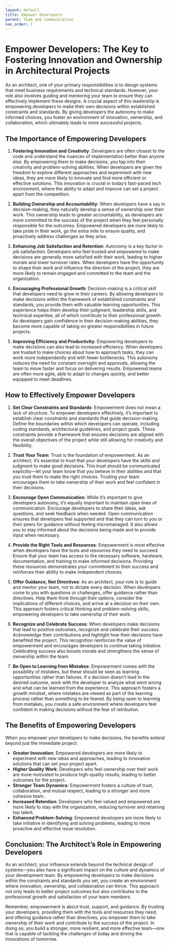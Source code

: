 ```yaml
---
layout: default
title: Empower Developers
parent: Team and Communication
nav_order: 7
---
```

# Empower Developers: The Key to Fostering Innovation and Ownership in Architectural Projects

As an architect, one of your primary responsibilities is to design systems that meet business requirements and technical standards. However, your role also involves guiding and mentoring your team to ensure they can effectively implement these designs. A crucial aspect of this leadership is empowering developers to make their own decisions within established constraints and standards. By giving developers the autonomy to make informed choices, you foster an environment of innovation, ownership, and collaboration, which ultimately leads to more successful projects.

## The Importance of Empowering Developers

1. **Fostering Innovation and Creativity**:
   Developers are often closest to the code and understand the nuances of implementation better than anyone else. By empowering them to make decisions, you tap into their creativity and problem-solving abilities. When developers are given the freedom to explore different approaches and experiment with new ideas, they are more likely to innovate and find more efficient or effective solutions. This innovation is crucial in today’s fast-paced tech environment, where the ability to adapt and improve can set a project apart from the competition.

2. **Building Ownership and Accountability**:
   When developers have a say in decision-making, they naturally develop a sense of ownership over their work. This ownership leads to greater accountability, as developers are more committed to the success of the project when they feel personally responsible for the outcomes. Empowered developers are more likely to take pride in their work, go the extra mile to ensure quality, and proactively address challenges as they arise.

3. **Enhancing Job Satisfaction and Retention**:
   Autonomy is a key factor in job satisfaction. Developers who feel trusted and empowered to make decisions are generally more satisfied with their work, leading to higher morale and lower turnover rates. When developers have the opportunity to shape their work and influence the direction of the project, they are more likely to remain engaged and committed to the team and the organization.

4. **Encouraging Professional Growth**:
   Decision-making is a critical skill that developers need to grow in their careers. By allowing developers to make decisions within the framework of established constraints and standards, you provide them with valuable learning opportunities. This experience helps them develop their judgment, leadership skills, and technical expertise, all of which contribute to their professional growth. As developers gain confidence in their decision-making abilities, they become more capable of taking on greater responsibilities in future projects.

5. **Improving Efficiency and Productivity**:
   Empowering developers to make decisions can also lead to increased efficiency. When developers are trusted to make choices about how to approach tasks, they can work more independently and with fewer bottlenecks. This autonomy reduces the need for constant oversight and approvals, allowing the team to move faster and focus on delivering results. Empowered teams are often more agile, able to adapt to changes quickly, and better equipped to meet deadlines.

## How to Effectively Empower Developers

1. **Set Clear Constraints and Standards**:
   Empowerment does not mean a lack of structure. To empower developers effectively, it’s important to establish clear constraints and standards that guide decision-making. Define the boundaries within which developers can operate, including coding standards, architectural guidelines, and project goals. These constraints provide a framework that ensures decisions are aligned with the overall objectives of the project while still allowing for creativity and flexibility.

2. **Trust Your Team**:
   Trust is the foundation of empowerment. As an architect, it’s essential to trust that your developers have the skills and judgment to make good decisions. This trust should be communicated explicitly—let your team know that you believe in their abilities and that you trust them to make the right choices. Trusting your team encourages them to take ownership of their work and feel confident in their decisions.

3. **Encourage Open Communication**:
   While it’s important to give developers autonomy, it’s equally important to maintain open lines of communication. Encourage developers to share their ideas, ask questions, and seek feedback when needed. Open communication ensures that developers feel supported and that they can turn to you or their peers for guidance without feeling micromanaged. It also allows you to stay informed about the decisions being made and to provide input when necessary.

4. **Provide the Right Tools and Resources**:
   Empowerment is most effective when developers have the tools and resources they need to succeed. Ensure that your team has access to the necessary software, hardware, documentation, and training to make informed decisions. Providing these resources demonstrates your commitment to their success and reinforces their ability to make independent choices.

5. **Offer Guidance, Not Directives**:
   As an architect, your role is to guide and mentor your team, not to dictate every decision. When developers come to you with questions or challenges, offer guidance rather than directives. Help them think through their options, consider the implications of different choices, and arrive at a decision on their own. This approach fosters critical thinking and problem-solving skills, empowering developers to take ownership of their work.

6. **Recognize and Celebrate Success**:
   When developers make decisions that lead to positive outcomes, recognize and celebrate their success. Acknowledge their contributions and highlight how their decisions have benefited the project. This recognition reinforces the value of empowerment and encourages developers to continue taking initiative. Celebrating success also boosts morale and strengthens the sense of ownership within the team.

7. **Be Open to Learning from Mistakes**:
   Empowerment comes with the possibility of mistakes, but these should be seen as learning opportunities rather than failures. If a decision doesn’t lead to the desired outcome, work with the developer to analyze what went wrong and what can be learned from the experience. This approach fosters a growth mindset, where mistakes are viewed as part of the learning process rather than something to be feared. By being open to learning from mistakes, you create a safe environment where developers feel confident in making decisions without the fear of retribution.

## The Benefits of Empowering Developers

When you empower your developers to make decisions, the benefits extend beyond just the immediate project:

- **Greater Innovation**: Empowered developers are more likely to experiment with new ideas and approaches, leading to innovative solutions that can set your project apart.
- **Higher Quality Work**: Developers who feel ownership over their work are more motivated to produce high-quality results, leading to better outcomes for the project.
- **Stronger Team Dynamics**: Empowerment fosters a culture of trust, collaboration, and mutual respect, leading to a stronger and more cohesive team.
- **Increased Retention**: Developers who feel valued and empowered are more likely to stay with the organization, reducing turnover and retaining top talent.
- **Enhanced Problem-Solving**: Empowered developers are more likely to take initiative in identifying and solving problems, leading to more proactive and effective issue resolution.

## Conclusion: The Architect’s Role in Empowering Developers

As an architect, your influence extends beyond the technical design of systems—you also have a significant impact on the culture and dynamics of your development team. By empowering developers to make decisions within the constraints and standards you set, you create an environment where innovation, ownership, and collaboration can thrive. This approach not only leads to better project outcomes but also contributes to the professional growth and satisfaction of your team members.

Remember, empowerment is about trust, support, and guidance. By trusting your developers, providing them with the tools and resources they need, and offering guidance rather than directives, you empower them to take ownership of their work and contribute to the success of the project. In doing so, you build a stronger, more resilient, and more effective team—one that is capable of tackling the challenges of today and driving the innovations of tomorrow.